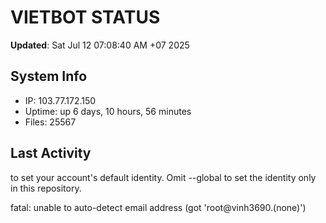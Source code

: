 # VIETBOT STATUS
**Updated**: Sat Jul 12 07:08:40 AM +07 2025

## System Info
- IP: 103.77.172.150
- Uptime: up 6 days, 10 hours, 56 minutes
- Files: 25567

## Last Activity

to set your account's default identity.
Omit --global to set the identity only in this repository.

fatal: unable to auto-detect email address (got 'root@vinh3690.(none)')
